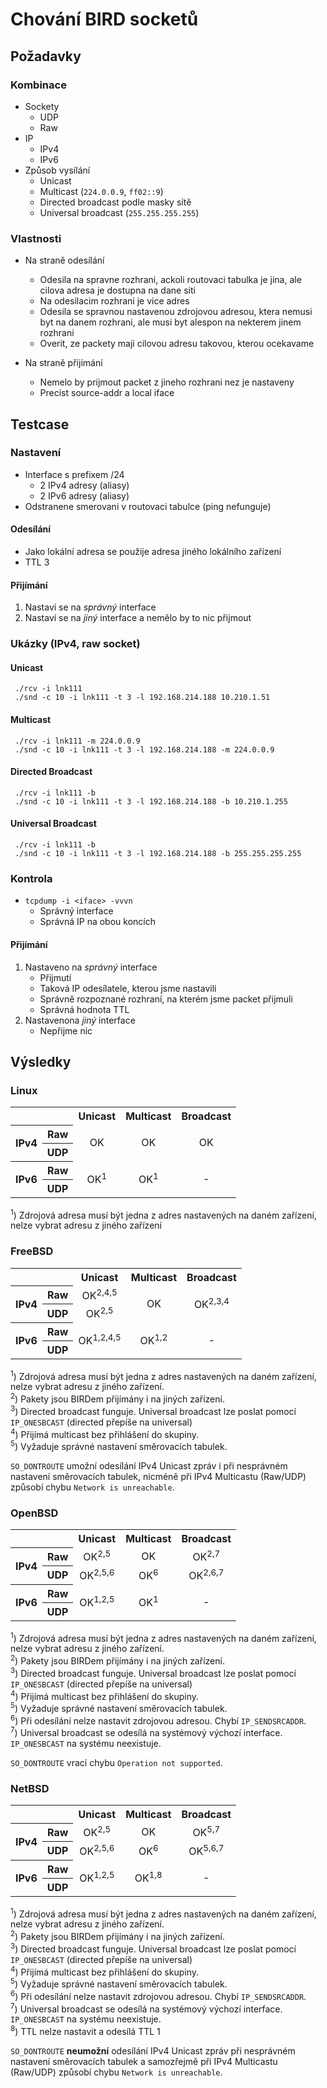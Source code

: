 # Chování BIRD socketů

## Požadavky

### Kombinace
- Sockety
   - UDP
   - Raw
- IP
   - IPv4
   - IPv6
- Způsob vysílání
   - Unicast
   - Multicast (`224.0.0.9`, `ff02::9`)
   - Directed broadcast podle masky sítě
   - Universal broadcast (`255.255.255.255`)

### Vlastnosti

- Na straně odesílání
    - Odesila na spravne rozhrani, ackoli routovaci tabulka je jina, ale cilova adresa je dostupna na dane siti
    - Na odesilacim rozhrani je vice adres
    - Odesila se spravnou nastavenou zdrojovou adresou, ktera nemusi byt na danem rozhrani, ale musi byt alespon na nekterem jinem rozhrani
    - Overit, ze packety maji cilovou adresu takovou, kterou ocekavame

- Na straně přijímání
    - Nemelo by prijmout packet z jineho rozhrani nez je nastaveny
    - Precist source-addr a local iface

## Testcase

### Nastavení
- Interface s prefixem /24
    - 2 IPv4 adresy (aliasy)
    - 2 IPv6 adresy (aliasy)
- Odstranene smerovani v routovaci tabulce (ping nefunguje)

#### Odesílání
- Jako lokální adresa se použije adresa jiného lokálního zařízení
- TTL 3

#### Přijímání

1. Nastaví se na *správný* interface
2. Nastaví se na *jiný* interface a nemělo by to nic přijmout

### Ukázky (IPv4, raw socket)

#### Unicast
     ./rcv -i lnk111
     ./snd -c 10 -i lnk111 -t 3 -l 192.168.214.188 10.210.1.51

#### Multicast
     ./rcv -i lnk111 -m 224.0.0.9
     ./snd -c 10 -i lnk111 -t 3 -l 192.168.214.188 -m 224.0.0.9

#### Directed Broadcast
     ./rcv -i lnk111 -b
     ./snd -c 10 -i lnk111 -t 3 -l 192.168.214.188 -b 10.210.1.255

#### Universal Broadcast
     ./rcv -i lnk111 -b
     ./snd -c 10 -i lnk111 -t 3 -l 192.168.214.188 -b 255.255.255.255

### Kontrola
- `tcpdump -i <iface> -vvvn`
    - Správný interface
    - Správná IP na obou koncích

#### Přijímání
1. Nastaveno na *správný* interface
    - Přijmutí
    - Taková IP odesílatele, kterou jsme nastavili
    - Správně rozpoznané rozhraní, na kterém jsme packet přijmuli
    - Správná hodnota TTL
2. Nastavenona *jiný* interface
    - Nepřijme nic

## Výsledky

### Linux

<table style="text-align: center;">
  <tr>
    <th colspan="2"></td><th>Unicast</td><th>Multicast</td><th>Broadcast</td>
  </tr>

  <tr>
    <th rowspan="2" style="vertical-align: middle">IPv4</th><th>Raw</th>
    <td rowspan="2">OK</td>
    <td rowspan="2">OK</td>
    <td rowspan="2">OK</td>
  </tr>
  <tr>
    <th>UDP</th>
  </tr>

  <tr>
    <th rowspan="2" style="vertical-align: middle">IPv6</th><th>Raw</th>
    <td rowspan="2">OK<sup>1</sup></td>
    <td rowspan="2">OK<sup>1</sup></td>
    <td rowspan="2">-</td>
  </tr>
  <tr>
    <th>UDP</th>

  </tr>
</table>

<sup>1</sup>) Zdrojová adresa musí být jedna z adres nastavených na daném zařízení, nelze vybrat adresu z jiného zařízení

### FreeBSD

<table style="text-align: center;">
  <tr>
    <th colspan="2"></td><th>Unicast</td><th>Multicast</td><th>Broadcast</td>
  </tr>

  <tr>
    <th rowspan="2" style="vertical-align: middle">IPv4</th><th>Raw</th>
    <td>OK<sup>2,4,5</sup></td>
    <td rowspan="2">OK</td>
    <td rowspan="2">OK<sup>2,3,4</sup></td>
  </tr>
  <tr>
    <th>UDP</th>
    <td>OK<sup>2,5</sup></td>
  </tr>

  <tr>
    <th rowspan="2" style="vertical-align: middle">IPv6</th><th>Raw</th>
    <td rowspan="2">OK<sup>1,2,4,5</sup></td>
    <td rowspan="2">OK<sup>1,2</sup></td>
    <td rowspan="2">-</td>
  </tr>
  <tr>
    <th>UDP</th>
  </tr>
</table>

<sup>1</sup>) Zdrojová adresa musí být jedna z adres nastavených na daném zařízení, nelze vybrat adresu z jiného zařízení.<br />
<sup>2</sup>) Pakety jsou BIRDem přijímány i na jiných zařízení. <br />
<sup>3</sup>) Directed broadcast funguje. Universal broadcast lze poslat pomocí <code>IP_ONESBCAST</code> (directed přepíše na universal)<br />
<sup>4</sup>) Přijímá multicast bez přihlášení do skupiny.<br />
<sup>5</sup>) Vyžaduje správné nastavení směrovacích tabulek. <br />

`SO_DONTROUTE` umožní odesílání IPv4 Unicast zpráv i při nesprávném nastavení směrovacích tabulek, nicméně při IPv4 Multicastu (Raw/UDP) způsobí chybu `Network is unreachable`.

### OpenBSD

<table style="text-align: center;">
  <tr>
    <th colspan="2"></td><th>Unicast</td><th>Multicast</td><th>Broadcast</td>
  </tr>

  <tr>
    <th rowspan="2" style="vertical-align: middle">IPv4</th><th>Raw</th>
    <td>OK<sup>2,5</sup></td>
    <td>OK</td>
    <td>OK<sup>2,7</sup></td>
  </tr>
  <tr>
    <th>UDP</th>
    <td>OK<sup>2,5,6</sup></td>
    <td>OK<sup>6</sup></td>
    <td>OK<sup>2,6,7</sup></td>
  </tr>

  <tr>
    <th rowspan="2" style="vertical-align: middle">IPv6</th><th>Raw</th>
    <td rowspan="2">OK<sup>1,2,5</sup></td>
    <td rowspan="2">OK<sup>1</sup></td>
    <td rowspan="2">-</td>
  </tr>
  <tr>
    <th>UDP</th>
  </tr>
</table>

<sup>1</sup>) Zdrojová adresa musí být jedna z adres nastavených na daném zařízení, nelze vybrat adresu z jiného zařízení.<br />
<sup>2</sup>) Pakety jsou BIRDem přijímány i na jiných zařízení. <br />
<sup>3</sup>) Directed broadcast funguje. Universal broadcast lze poslat pomocí <code>IP_ONESBCAST</code> (directed přepíše na universal)<br />
<sup>4</sup>) Přijímá multicast bez přihlášení do skupiny.<br />
<sup>5</sup>) Vyžaduje správné nastavení směrovacích tabulek. <br />
<sup>6</sup>) Při odesílání nelze nastavit zdrojovou adresou. Chybí <code>IP_SENDSRCADDR</code>. <br />
<sup>7</sup>) Universal broadcast se odesílá na systémový výchozí interface. <code>IP_ONESBCAST</code> na systému neexistuje.

`SO_DONTROUTE` vrací chybu `Operation not supported`.

### NetBSD

<table style="text-align: center;">
  <tr>
    <th colspan="2"></td><th>Unicast</td><th>Multicast</td><th>Broadcast</td>
  </tr>

  <tr>
    <th rowspan="2" style="vertical-align: middle">IPv4</th><th>Raw</th>
    <td>OK<sup>2,5</sup></td>
    <td>OK<sup></sup></td>
    <td>OK<sup>5,7</sup></td>
  </tr>
  <tr>
    <th>UDP</th>
    <td>OK<sup>2,5,6</sup></td>
    <td>OK<sup>6</sup></td>
    <td>OK<sup>5,6,7</sup></td>
  </tr>

  <tr>
    <th rowspan="2" style="vertical-align: middle">IPv6</th><th>Raw</th>
    <td rowspan="2">OK<sup>1,2,5</sup></td>
    <td rowspan="2">OK<sup>1,8</sup></td>
    <td rowspan="2">-</td>
  </tr>
  <tr>
    <th>UDP</th>
  </tr>
</table>

<sup>1</sup>) Zdrojová adresa musí být jedna z adres nastavených na daném zařízení, nelze vybrat adresu z jiného zařízení.<br />
<sup>2</sup>) Pakety jsou BIRDem přijímány i na jiných zařízení. <br />
<sup>3</sup>) Directed broadcast funguje. Universal broadcast lze poslat pomocí <code>IP_ONESBCAST</code> (directed přepíše na universal)<br />
<sup>4</sup>) Přijímá multicast bez přihlášení do skupiny.<br />
<sup>5</sup>) Vyžaduje správné nastavení směrovacích tabulek. <br />
<sup>6</sup>) Při odesílání nelze nastavit zdrojovou adresou. Chybí <code>IP_SENDSRCADDR</code>. <br />
<sup>7</sup>) Universal broadcast se odesílá na systémový výchozí interface. <code>IP_ONESBCAST</code> na systému neexistuje. <br />
<sup>8</sup>) TTL nelze nastavit a odesílá TTL 1

`SO_DONTROUTE` **neumožní** odesílání IPv4 Unicast zpráv při nesprávném nastavení směrovacích tabulek a samozřejmě při IPv4 Multicastu (Raw/UDP) způsobí chybu `Network is unreachable`.


